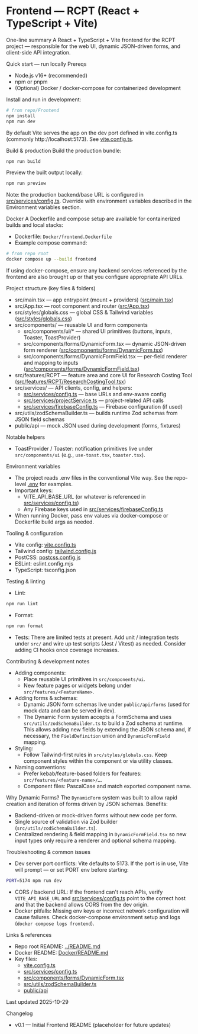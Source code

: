 # Frontend — RCPT (React + TypeScript + Vite)

One-line summary
A React + TypeScript + Vite frontend for the RCPT project — responsible for the web UI, dynamic JSON-driven forms, and client-side API integration.

Quick start — run locally
Prereqs
- Node.js v16+ (recommended)
- npm or pnpm
- (Optional) Docker / docker-compose for containerized development

Install and run in development:
```bash
# from repo/Frontend
npm install
npm run dev
```

By default Vite serves the app on the dev port defined in vite.config.ts (commonly http://localhost:5173). See [vite.config.ts](vite.config.ts).

Build & production
Build the production bundle:
```bash
npm run build
```
Preview the built output locally:
```bash
npm run preview
```
Note: the production backend/base URL is configured in [src/services/config.ts](src/services/config.ts). Override with environment variables described in the Environment variables section.

Docker
A Dockerfile and compose setup are available for containerized builds and local stacks:
- Dockerfile: `Docker/frontend.Dockerfile`
- Example compose command:
```bash
# from repo root
docker compose up --build frontend
```
If using docker-compose, ensure any backend services referenced by the frontend are also brought up or that you configure appropriate API URLs.

Project structure (key files & folders)
- src/main.tsx — app entrypoint (mount + providers) ([src/main.tsx](src/main.tsx))
- src/App.tsx — root component and router ([src/App.tsx](src/App.tsx))
- src/styles/globals.css — global CSS & Tailwind variables ([src/styles/globals.css](src/styles/globals.css))
- src/components/ — reusable UI and form components
  - src/components/ui/* — shared UI primitives (buttons, inputs, Toaster, ToastProvider)
  - src/components/forms/DynamicForm.tsx — dynamic JSON-driven form renderer ([src/components/forms/DynamicForm.tsx](src/components/forms/DynamicForm.tsx))
  - src/components/forms/DynamicFormField.tsx — per-field renderer and mapping to inputs ([src/components/forms/DynamicFormField.tsx](src/components/forms/DynamicFormField.tsx))
- src/features/RCPT — feature area and core UI for Research Costing Tool ([src/features/RCPT/ResearchCostingTool.tsx](src/features/RCPT/ResearchCostingTool.tsx))
- src/services/ — API clients, config, and helpers:
  - [src/services/config.ts](src/services/config.ts) — base URLs and env-aware config
  - [src/services/projectService.ts](src/services/projectService.ts) — project-related API calls
  - [src/services/firebaseConfig.ts](src/services/firebaseConfig.ts) — Firebase configuration (if used)
- src/utils/zodSchemaBuilder.ts — builds runtime Zod schemas from JSON field schemas
- public/api — mock JSON used during development (forms, fixtures)

Notable helpers
- ToastProvider / Toaster: notification primitives live under `src/components/ui` (e.g., `use-toast.tsx`, `toaster.tsx`).

Environment variables
- The project reads .env files in the conventional Vite way. See the repo-level [.env](.env) for examples.
- Important keys:
  - VITE_API_BASE_URL (or whatever is referenced in [src/services/config.ts](src/services/config.ts))
  - Any Firebase keys used in [src/services/firebaseConfig.ts](src/services/firebaseConfig.ts)
- When running Docker, pass env values via docker-compose or Dockerfile build args as needed.

Tooling & configuration
- Vite config: [vite.config.ts](vite.config.ts)
- Tailwind config: [tailwind.config.js](tailwind.config.js)
- PostCSS: [postcss.config.js](postcss.config.js)
- ESLint: eslint.config.mjs
- TypeScript: tsconfig.json

Testing & linting
- Lint:
```bash
npm run lint
```
- Format:
```bash
npm run format
```
- Tests: There are limited tests at present. Add unit / integration tests under `src/` and wire up test scripts (Jest / Vitest) as needed. Consider adding CI hooks once coverage increases.

Contributing & development notes
- Adding components:
  - Place reusable UI primitives in `src/components/ui`.
  - New feature pages or widgets belong under `src/features/<FeatureName>`.
- Adding forms & schemas:
  - Dynamic JSON form schemas live under `public/api/forms` (used for mock data and can be served in dev).
  - The Dynamic Form system accepts a FormSchema and uses `src/utils/zodSchemaBuilder.ts` to build a Zod schema at runtime. This allows adding new fields by extending the JSON schema and, if necessary, the `FieldDefinition` union and `DynamicFormField` mapping.
- Styling:
  - Follow Tailwind-first rules in `src/styles/globals.css`. Keep component styles within the component or via utility classes.
- Naming conventions:
  - Prefer kebab/feature-based folders for features: `src/features/<feature-name>/…`.
  - Component files: PascalCase and match exported component name.

Why Dynamic Forms?
The `DynamicForm` system was built to allow rapid creation and iteration of forms driven by JSON schemas. Benefits:
- Backend-driven or mock-driven forms without new code per form.
- Single source of validation via Zod builder (`src/utils/zodSchemaBuilder.ts`).
- Centralized rendering & field mapping in `DynamicFormField.tsx` so new input types only require a renderer and optional schema mapping.

Troubleshooting & common issues
- Dev server port conflicts: Vite defaults to 5173. If the port is in use, Vite will prompt — or set PORT env before starting:
```bash
PORT=5174 npm run dev
```
- CORS / backend URL: If the frontend can't reach APIs, verify `VITE_API_BASE_URL` and [src/services/config.ts](src/services/config.ts) point to the correct host and that the backend allows CORS from the dev origin.
- Docker pitfalls: Missing env keys or incorrect network configuration will cause failures. Check docker-compose environment setup and logs (`docker compose logs frontend`).

Links & references
- Repo root README: [../README.md](../README.md)
- Docker README: [Docker/README.md](../Docker/README.md)
- Key files:
  - [vite.config.ts](vite.config.ts)
  - [src/services/config.ts](src/services/config.ts)
  - [src/components/forms/DynamicForm.tsx](src/components/forms/DynamicForm.tsx)
  - [src/utils/zodSchemaBuilder.ts](src/utils/zodSchemaBuilder.ts)
  - [public/api](public/api)

Last updated
2025-10-29

Changelog
- v0.1 — Initial Frontend README (placeholder for future updates)
